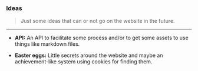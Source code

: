 ### Ideas
> Just some ideas that can or not go on the website in the future.
---

* **API:** An API to facilitate some process and/or to get some assets to use things like markdown files.

* **Easter eggs:** Little secrets around the website and maybe an achievement-like system using cookies for finding them.
